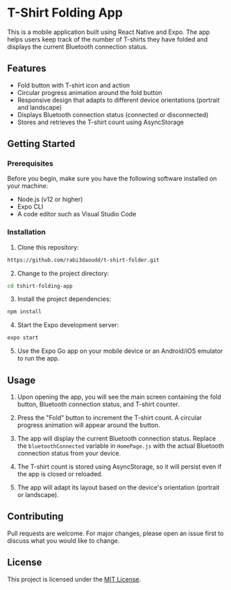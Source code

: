 # T-Shirt Folding App

This is a mobile application built using React Native and Expo. The app helps users keep track of the number of T-shirts they have folded and displays the current Bluetooth connection status.

## Features

- Fold button with T-shirt icon and action
- Circular progress animation around the fold button
- Responsive design that adapts to different device orientations (portrait and landscape)
- Displays Bluetooth connection status (connected or disconnected)
- Stores and retrieves the T-shirt count using AsyncStorage

## Getting Started

### Prerequisites

Before you begin, make sure you have the following software installed on your machine:

- Node.js (v12 or higher)
- Expo CLI
- A code editor such as Visual Studio Code

### Installation

1. Clone this repository:

```sh
https://github.com/rabi3daoudd/t-shirt-folder.git
```

2. Change to the project directory:

```sh
cd tshirt-folding-app
```

3. Install the project dependencies:

```sh
npm install
```

4. Start the Expo development server:

```sh
expo start
```

5. Use the Expo Go app on your mobile device or an Android/iOS emulator to run the app.

## Usage

1. Upon opening the app, you will see the main screen containing the fold button, Bluetooth connection status, and T-shirt counter.

2. Press the "Fold" button to increment the T-shirt count. A circular progress animation will appear around the button.

3. The app will display the current Bluetooth connection status. Replace the `bluetoothConnected` variable in `HomePage.js` with the actual Bluetooth connection status from your device.

4. The T-shirt count is stored using AsyncStorage, so it will persist even if the app is closed or reloaded.

5. The app will adapt its layout based on the device's orientation (portrait or landscape).

## Contributing

Pull requests are welcome. For major changes, please open an issue first to discuss what you would like to change.

## License

This project is licensed under the [MIT License](https://opensource.org/licenses/MIT).
